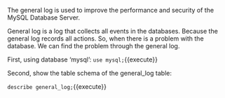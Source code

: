 The general log is used to improve the performance and security of the MySQL Database Server. 

General log is a log that collects all events in the databases. Because the general log records all actions. So, when there is a problem with the database. We can find the problem through the general log.

First, using database ‘mysql’:
`use mysql;`{{execute}}

Second, show the table schema of the general_log table:

`describe general_log;`{{execute}}
